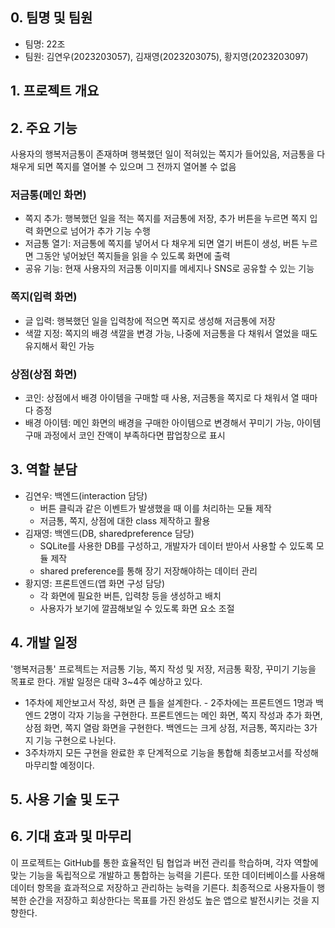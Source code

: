 ## 0. 팀명 및 팀원
- 팀명: 22조
- 팀원: 김연우(2023203057), 김재영(2023203075), 황지영(2023203097)

## 1. 프로젝트 개요


## 2. 주요 기능
사용자의 행복저금통이 존재하며 행복했던 일이 적혀있는 쪽지가 들어있음, 저금통을 다 채우게 되면 쪽지를 열어볼 수 있으며 그 전까지 열어볼 수 없음
### 저금통(메인 화면)
- 쪽지 추가: 행복했던 일을 적는 쪽지를 저금통에 저장, 추가 버튼을 누르면 쪽지 입력 화면으로 넘어가 추가 기능 수행
- 저금통 열기: 저금통에 쪽지를 넣어서 다 채우게 되면 열기 버튼이 생성, 버튼 누르면 그동안 넣어놨던 쪽지들을 읽을 수 있도록 화면에 출력
- 공유 기능: 현재 사용자의 저금통 이미지를 메세지나 SNS로 공유할 수 있는 기능
### 쪽지(입력 화면)
- 글 입력: 행복했던 일을 입력창에 적으면 쪽지로 생성해 저금통에 저장
- 색깔 지정: 쪽지의 배경 색깔을 변경 가능, 나중에 저금통을 다 채워서 열었을 때도 유지해서 확인 가능
### 상점(상점 화면)
- 코인: 상점에서 배경 아이템을 구매할 때 사용, 저금통을 쪽지로 다 채워서 열 때마다 증정
- 배경 아이템: 메인 화면의 배경을 구매한 아이템으로 변경해서 꾸미기 가능, 아이템 구매 과정에서 코인 잔액이 부족하다면 팝업창으로 표시

## 3. 역할 분담
- 김연우: 백엔드(interaction 담당)
    - 버튼 클릭과 같은 이벤트가 발생했을 때 이를 처리하는 모듈 제작
    - 저금통, 쪽지, 상점에 대한 class 제작하고 활용
- 김재영: 백엔드(DB, sharedpreference 담당)
    - SQLite를 사용한 DB를 구성하고, 개발자가 데이터 받아서 사용할 수 있도록 모듈 제작
    - shared preference를 통해 장기 저장해야하는 데이터 관리
- 황지영: 프론트엔드(앱 화면 구성 담당)
    - 각 화면에 필요한 버튼, 입력창 등을 생성하고 배치
    - 사용자가 보기에 깔끔해보일 수 있도록 화면 요소 조절

## 4. 개발 일정
'행복저금통' 프로젝트는 저금통 기능, 쪽지 작성 및 저장, 저금통 확장, 꾸미기 기능을 목표로 한다. 개발 일정은 대략 3~4주 예상하고 있다.
- 1주차에 제안보고서 작성, 화면 큰 틀을 설계한다. - 2주차에는 프론트엔드 1명과 백엔드 2명이 각자 기능을 구현한다. 프론트엔드는 메인 화면, 쪽지 작성과 추가 화면, 상점 화면, 쪽지 열람 화면을 구현한다. 백엔드는 크게 상점, 저금통, 쪽지라는 3가지 기능 구현으로 나뉜다.
- 3주차까지 모든 구현을 완료한 후 단계적으로 기능을 통합해 최종보고서를 작성해 마무리할 예정이다.

## 5. 사용 기술 및 도구


## 6. 기대 효과 및 마무리
이 프로젝트는 GitHub를 통한 효율적인 팀 협업과 버전 관리를 학습하며, 각자 역할에 맞는 기능을 독립적으로 개발하고 통합하는 능력을 기른다. 또한 데이터베이스를 사용해 데이터 항목을 효과적으로 저장하고 관리하는 능력을 기른다. 최종적으로 사용자들이 행복한 순간을 저장하고 회상한다는 목표를 가진 완성도 높은 앱으로 발전시키는 것을 지향한다.
